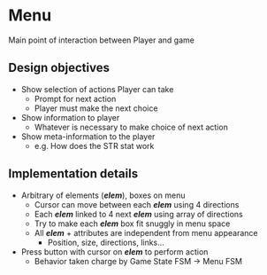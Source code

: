 # Menu

Main point of interaction between Player and game

## Design objectives
- Show selection of actions Player can take
    - Prompt for next action
    - Player must make the next choice
- Show information to player
    - Whatever is necessary to make choice of next action
- Show meta-information to the player
    - e.g. How does the STR stat work

## Implementation details
- Arbitrary of elements (***elem***), boxes on menu
    - Cursor can move between each ***elem*** using 4 directions
    - Each ***elem*** linked to 4 next ***elem*** using array of directions
    - Try to make each ***elem*** box fit snuggly in menu space
    - All ***elem*** + attributes are independent from menu appearance
        - Position, size, directions, links... 
- Press button with cursor on ***elem*** to perform action
    - Behavior taken charge by Game State FSM -> Menu FSM